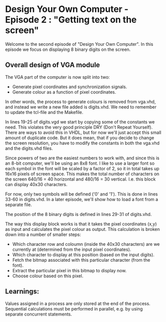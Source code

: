 # Design Your Own Computer - Episode 2 : "Getting text on the screen"

Welcome to the second episode of "Design Your Own Computer". In this
episode we focus on displaying 8 binary digits on the screen.

## Overall design of VGA module

The VGA part of the computer is now split into two:
* Generate pixel coordinates and synchronization signals.
* Generate colour as a function of pixel coordinates.

In other words, the process to generate colours is removed from vga.vhd, and instead
we write a new file added is digits.vhd. We need to remember to update the tcl-file
and the Makefile.

In lines 19-25 of digits.vgd we start by copying some of the constants we need.
This violates the very good principle DRY (Don't Repeat Yourself). There are
ways to avoid this in VHDL, but for now we'll just accept this small amount of
duplicate code. But it does mean, that if you decide to change the screen
resolution, you have to modify the constants in both the vga.vhd and the
digits.vhd files.

Since powers of two are the easiest numbers to work with, and since this
is an 8-bit computer, we'll be using an 8x8 font. I like to use a larger font
so each symbol in the font will be scaled by a factor of 2, so it in total
takes up 16x16 pixels of screen space. This makes the total number of 
characters on the screen 640/16 = 40 horizontal and 480/16 = 30 vertical.
I.e. this block can display 40x30 characters.

For now, only two symbols will be defined ('0' and '1'). This is done in lines 
33-60 in digits.vhd. In a later episode, we'll show how to load a font from a separate file.

The position of the 8 binary digits is defined in lines 29-31 of digits.vhd.

The way this display block works is that it takes the pixel coordinates (x,y) as input
and calculates the pixel colour as output. This calculation is broken down into
a number of smaller steps:
* Which character row and coloumn (inside the 40x30 characters) are we currently at (determined from the input
pixel coordinates).
* Which character to display at this position (based on the input digits).
* Fetch the bitmap associated with this particular character (from the font).
* Extract the particular pixel in this bitmap to display now.
* Choose colour based on this pixel.


## Learnings:
Values assigned in a process are only stored at the end of the process. Sequential
calculations must be performed in parallel, e.g. by using separate concurrent
statements.

